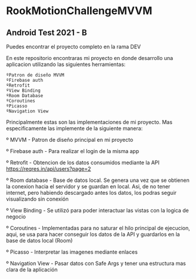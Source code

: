 # RookMotionChallengeMVVM
Android Test 2021 - B
--------------------

Puedes encontrar el proyecto completo en la rama DEV

En este repositorio encontraras mi proyecto en donde desarrollo una aplicacion utilizando las siguientes herramientas:

	ºPatron de diseño MVVM
	ºFirebase auth
	ºRetrofit
	ºView Binding
	ºRoom Database 
	ºCoroutines
	ºPicasso
	ºNavigation View


Principalmente estas son las implementaciones de mi proyecto.
Mas especificamente las implemente de la siguiente manera:


  º MVVM - Patron de diseño principal en mi proyecto
  
  º Firebase auth - Para realizar el login de la misma app
  
  º Retrofit - Obtencion de los datos consumidos mediante la API https://reqres.in/api/users?page=2
  
  º Room database - Base de datos local. Se genera una vez que se obtienen la conexion hacia el servidor y se guardan en local. Asi, de no tener internet, pero habiendo descargado antes los datos, los podras seguir visualizando sin conexión
  
  º View Binding - Se utilizó para poder interactuar las vistas con la logica de negocio
  
  º Coroutines - Implementadas para no saturar el hilo principal de ejecucion, aqui, se usa para hacer conseguir los datos de la API y guardarlos en la base de datos local (Room)
  
  º Picasso - Interpretar las imagenes mediante enlaces
  
  º Navigation View - Pasar datos con Safe Args y tener una estructura mas clara de la aplicación

